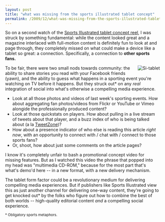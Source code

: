 ```yaml
---
layout: post
title: "what was missing from the sports illustrated tablet concept"
permalink: /2009/12/what-was-missing-from-the-sports-illustrated-tablet-concept.html
---
```


<p>So on a second watch of the <a href="http://www.youtube.com/watch?v=ntyXvLnxyXk">Sports Illustrated tablet concept reel</a>, I was struck by something fundamental:  while the content looked great and a magazine interlaced with full-motion content is definitely fun to look at and page through, they completely missed on what could make a device like a tablet so great: a connection.  Specifically, a connection to <strong>other sports fans.</strong></p>

<p><img class="asset  asset-image at-xid-6a00d8341c4f5f53ef0120a714aad3970b" alt="Si-tablet" src="https://sippey.typepad.com/.a/6a00d8341c4f5f53ef0120a714aad3970b-320wi" style="margin: 0px 0px 5px 5px; float:right;" /> To be fair, there were two small nods towards community:  the ability to share stories you read with your Facebook friends (yawn), and the ability to guess what happens in a sporting event you're watching on TV before it happens. But they struck out* on any <em>real</em> integration of social into what's otherwise a compelling media experience.</p>

<ul>
<li>Look at all those photos and videos of last week's sporting events.  How about aggregating fan photos/videos from Flickr or YouTube or Vimeo alongide the professionally produced content?</li>
<li>Look at those quickstats on players.  How about pulling in a live stream of tweets about that player, and a buzz index of who is being talked about (a la <a href="http://www.fantasytweetzone.com/">TweetZone</a>)?</li>
<li>How about a presence indicator of who else is reading this article <em>right now</em>, with an opportunity to connect with / chat with / connect to those sports fans?</li>
<li>Or, shoot, how about just some comments on the article pages?</li>
</ul>

<p>I know it's completely unfair to bash a promotional concept video for missing features. But as I watched this video the phrase that popped into my head was "multimedia CD-ROM," because for the most part that's what's demo'd here -- in a new format, with a new delivery mechanism.</p>

<p>The tablet form factor could be a revolutionary medium for delivering compelling media experiences. But if publishers like Sports Illustrated view this as just another channel for delivering one-way content, they're going to get knocked out* by the folks who figure out how to combine the best of both worlds -- high-quality editorial content <em>and</em> a compelling social experience.</p>

<p><small>* Obligatory sports metaphors.</small></p>



